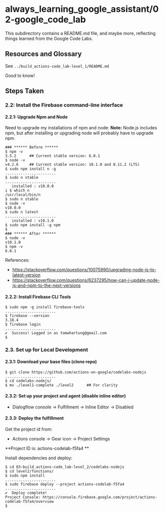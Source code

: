 # always_learning_google_assistant/02-google_code_lab

This subdirectory contains a README.md file, and maybe more, reflecting things learned from the Google Code Labs.

## Resources and Glossary

See `../build_actions-code_lab-level_1/README.md`

Good to know!

## Steps Taken

### 2.2: Install the Firebase command-line interface

#### 2.2.1: Upgrade Npm and Node

Need to upgrade my installations of npm and node:
**Note:** Node.js includes npm, but after installing or upgrading node will probably have to upgrade npm.

```
### ****** Before ******
$ npm -v
3.5.2      ## Current stable version: 6.0.1
$ node -v
v4.2.6     ## Current stable version: 10.1.0 and 8.11.2 (LTS)
$ sudo npm install n -g
.......................
$ sudo n stable
.......................
   installed : v10.0.0
i $ which n
/usr/local/bin/n
$ sudo n stable
$ node -v
v10.0.0
$ sudo n latest
.......................
   installed : v10.1.0
$ sudo npm install -g npm
$
### ****** After ******
$ node -v
v10.1.0
$ npm -v
6.0.1
```

References:

- https://stackoverflow.com/questions/10075990/upgrading-node-js-to-latest-version
- https://stackoverflow.com/questions/6237295/how-can-i-update-node-js-and-npm-to-the-next-versions

#### 2.2.2: Install Firebase CLI Tools

```
$ sudo npm -g install firebase-tools
.......................
$ firebase --version
3.18.4
$ firebase login
.......................
✔  Success! Logged in as tomwhartung@gmail.com
$
```

### 2.3. Set up for Local Development

#### 2.3.1: Download your base files (clone repo)

```
$ git clone https://github.com/actions-on-google/codelabs-nodejs
.......................
$ cd codelabs-nodejs/
$ mv ./level1-complete ./level2      ## For clarity
```

#### 2.3.2: Set up your project and agent (disable inline editor)

- Dialogflow console -> Fulfillment -> Inline Editor -> Disabled

#### 2.3.3: Deploy the fulfillment

Get the project id from:

- Actions console -> Gear icon -> Project Settings

**Project ID is: actions-codelab-f5fa4 **

Install dependencies and deploy:

```
$ cd 03-build_actions-code_lab-level_2/codelabs-nodejs
$ cd level2/functions/
$ sudo npm install
.......................
$ sudo firebase deploy --project actions-codelab-f5fa4
.......................
✔  Deploy complete!
Project Console: https://console.firebase.google.com/project/actions-codelab-f5fa4/overview
$
```
